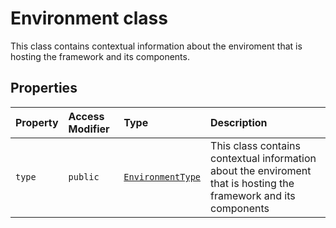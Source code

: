# Environment class





This class contains contextual information about the enviroment that is hosting the framework and 
its components.

## Properties

| Property	   | Access Modifier | Type	| Description|
|:-------------|:----|:-------|:-----------|
|`type`     | `public` | [`EnvironmentType`](../sp-client-base/environmenttype.md) | This class contains contextual information about the enviroment that is hosting the framework and  its components |






